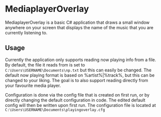 # MediaplayerOverlay

MediaplayerOverlay is a basic C# application that draws a small window anywhere on your screen that displays the name of the music that you are currently listening to. 


## Usage

Currently the application only supports reading now playing info from a file. By default, the file it reads from is set to <code>C:\Users\USERNAME\Documents\np.txt</code> but this can easily be changed. The default now playing format is based on %artist%|%track%, but this can be changed to your liking. 
The goal is to also support reading directly from your favourite media player.

Configuration is done via the config file that is created on first run, or by directly changing the default configuration in code. The edited default config will then be written  upon first run.
The configuration file is located at <code>C:\Users\USERNAME\Documents\playingoverlay.cfg</code>

